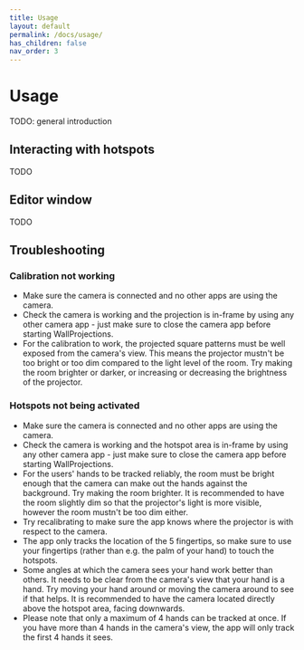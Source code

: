 ```yaml
---
title: Usage
layout: default
permalink: /docs/usage/
has_children: false
nav_order: 3
---
```


# Usage

TODO: general introduction

## Interacting with hotspots

TODO

## Editor window

TODO

## Troubleshooting

### Calibration not working

- Make sure the camera is connected and no other apps are using the camera.
- Check the camera is working and the projection is in-frame by using any other camera app - just make sure to close the 
camera app before starting WallProjections.
- For the calibration to work, the projected square patterns must be well exposed from the camera's view. This means 
the projector mustn't be too bright or too dim compared to the light level of the room. Try making the room brighter or
darker, or increasing or decreasing the brightness of the projector.

### Hotspots not being activated

- Make sure the camera is connected and no other apps are using the camera.
- Check the camera is working and the hotspot area is in-frame by using any other camera app - just make sure to 
close the camera app before starting WallProjections.
- For the users' hands to be tracked reliably, the room must be bright enough that the camera can make out the hands 
against the background. Try making the room brighter. It is recommended to have the room slightly dim so that the
projector's light is more visible, however the room mustn't be too dim either.
- Try recalibrating to make sure the app knows where the projector is with respect to the camera.
- The app only tracks the location of the 5 fingertips, so make sure to use your fingertips (rather than e.g. the palm 
of your hand) to touch the hotspots.
- Some angles at which the camera sees your hand work better than others. It needs to be clear from the camera's view
that your hand is a hand. Try moving your hand around or moving the camera around to see if that helps. It is
recommended to have the camera located directly above the hotspot area, facing downwards.
- Please note that only a maximum of 4 hands can be tracked at once. If you have more than 4 hands in the camera's view,
the app will only track the first 4 hands it sees.